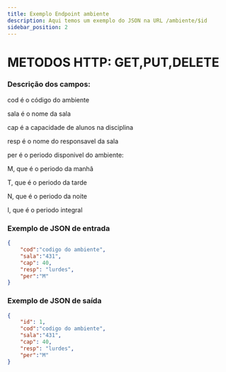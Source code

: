```yaml
---
title: Exemplo Endpoint ambiente
description: Aqui temos um exemplo do JSON na URL /ambiente/$id
sidebar_position: 2
---
```

# METODOS HTTP: GET,PUT,DELETE
### Descrição dos campos:

cod é o código do ambiente

sala é o nome da sala

cap é a capacidade de alunos na disciplina

resp é o nome do responsavel da sala

per é o periodo disponivel do ambiente:

M, que é o periodo da manhã 

T, que é o periodo da tarde 

N, que é o periodo da noite 

I, que é o periodo integral 

### Exemplo de JSON de entrada
```json    
{
    "cod":"codigo do ambiente",
    "sala":"431",
    "cap": 40,
    "resp": "lurdes",
    "per":"M"
}
```   
### Exemplo de JSON de saída
```json    
{
    "id": 1,
    "cod":"codigo do ambiente",
    "sala":"431",
    "cap": 40,
    "resp": "lurdes",
    "per":"M"
}
```    